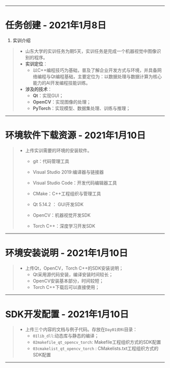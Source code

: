 -----

# 任务创建 - 2021年1月8日

1. 实训介绍
>- 山东大学的实训任务为期5天，实训任务是完成一个机器视觉中图像识别的程序。
>- **实训定位**：
>   - 以C++编程技巧为基础，普及了解企业开发方式与环境，并具备网络编程与Qt编程基础，主要定位为：以数据处理与数据计算为核心能力的AI开发编程技能训练。
>- **涉及的技术**：
>   - **Qt**：实现GUI；
>   - **OpenCV**：实现图像的处理；
>   - **PyTorch**：实现模型、数据集处理、训练与推理；

-----

# 环境软件下载资源 - 2021年1月10日

>- 上传实训需要的环境的安装软件。
>    - git：代码管理工具 
>
>    - Visual Studio 2019:编译器与链接器
>
>    - Visual Studio Code：开发代码编辑器工具
>
>    - CMake：C++工程组织与管理工具
>
>    - Qt 5.14.2 ： GUI开发SDK
>
>    - OpenCV：机器视觉开发SDK
>
>    - Torch C++：深度学习开发SDK

-----

# 环境安装说明 - 2021年1月10日

>- 上传Qt，OpenCV，Torch C++的SDK安装说明；
>    - Qt采用源代码安装，编译安装时间较长；
>    - OpenCV安装基本部分，时间较短；
>    - Torch C++下载后可以直接使用；

-----

# SDK开发配置 - 2021年1月10日
>- 上传三个内容的文档与例子代码。存放在`Day01资料`目录：
>    - `01lib_dll`:动态库与静态的编译；
>    - `02makefile_qt_opencv_torch`: Makefile工程组织方式的SDK配置
>    - `03cmakelist_qt_opencv_torch` : CMakelists.txt工程组织方式的SDK配置

------
